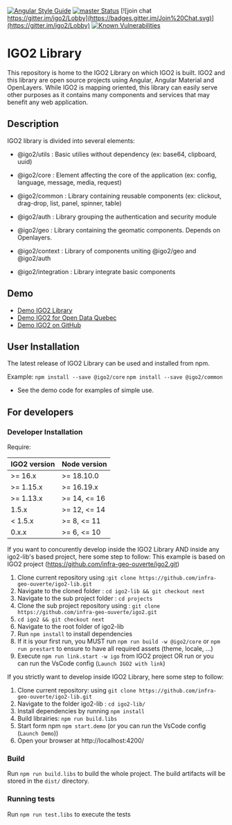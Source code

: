 [![Angular Style Guide](https://mgechev.github.io/angular2-style-guide/images/badge.svg)](https://angular.io/styleguide)
[![master Status](https://github.com/infra-geo-ouverte/igo2-lib/workflows/complete/badge.svg)](https://github.com/infra-geo-ouverte/igo2-lib/actions?query=workflow/complete)
[![join chat https://gitter.im/igo2/Lobby](https://badges.gitter.im/Join%20Chat.svg)](https://gitter.im/igo2/Lobby)
[![Known Vulnerabilities](https://snyk.io/test/github/infra-geo-ouverte/igo2-lib/badge.svg)](https://snyk.io/test/github/infra-geo-ouverte/igo2-lib)

# IGO2 Library

This repository is home to the IGO2 Library on which IGO2 is built. IGO2 and this library are open source projects using Angular, Angular Material and OpenLayers. While IGO2 is mapping oriented, this library can easily serve other purposes as it contains many components and services that may benefit any web application.

## Description

IGO2 library is divided into several elements:

- @igo2/utils : Basic utilies without dependency (ex: base64, clipboard, uuid)

- @igo2/core : Element affecting the core of the application (ex: config, language, message, media, request)

- @igo2/common : Library containing reusable components (ex: clickout, drag-drop, list, panel, spinner, table)

- @igo2/auth : Library grouping the authentication and security module

- @igo2/geo : Library containing the geomatic components. Depends on Openlayers.

- @igo2/context : Library of components uniting @igo2/geo and @igo2/auth

- @igo2/integration : Library integrate basic components

## Demo

- [Demo IGO2 Library](https://infra-geo-ouverte.github.io/igo2-lib/)
- [Demo IGO2 for Open Data Quebec](https://geoegl.msp.gouv.qc.ca/igo2/apercu-qc/)
- [Demo IGO2 on GitHub](https://github.com/infra-geo-ouverte/igo2#table-of-content-english)

## User Installation

The latest release of IGO2 Library can be used and installed from npm.

Example:
`npm install --save @igo2/core`
`npm install --save @igo2/common`

- See the demo code for examples of simple use.

## For developers

### Developer Installation

Require:

| IGO2 version | Node version |
| ------------ | ------------ |
| >= 16.x      | >= 18.10.0   |
| >= 1.15.x    | >= 16.19.x   |
| >= 1.13.x    | >= 14, <= 16 |
|  1.5.x       | >= 12, <= 14 |
| < 1.5.x      | >= 8, <= 11  |
| 0.x.x        | >= 6, <= 10  |

If you want to concurently develop inside the IGO2 Library AND inside any igo2-lib's based project, here some step to follow:
This example is based on IGO2 project (https://github.com/infra-geo-ouverte/igo2.git)

1.  Clone current repository using :`git clone https://github.com/infra-geo-ouverte/igo2-lib.git`
2.  Navigate to the cloned folder : `cd igo2-lib && git checkout next`
3.  Navigate to the sub project folder : `cd projects`
4.  Clone the sub project repository using : `git clone https://github.com/infra-geo-ouverte/igo2.git`
5. `cd igo2 && git checkout next`
6.  Navigate to the root folder of igo2-lib
7.  Run `npm install` to install dependencies
8.  If it is your first run, you MUST run `npm run build -w @igo2/core` or `npm run prestart` to ensure to have all required assets (theme, locale, ...)
9. Execute `npm run link.start -w igo` from IGO2 project OR run or you can run the VsCode config (`Launch IGO2 with link`)


If you strictly want to develop inside IGO2 Library, here some step to follow:

1.  Clone current repository: using `git clone https://github.com/infra-geo-ouverte/igo2-lib.git`
2.  Navigate to the folder igo2-lib : `cd igo2-lib/`
3.  Install dependencies by running `npm install`
3.  Build librairies: `npm run build.libs`
4.  Start form npm `npm start.demo` (or you can run the VsCode config (`Launch Demo`))
5.  Open your browser at http://localhost:4200/

### Build

Run `npm run build.libs` to build the whole project. The build artifacts will be stored in the `dist/` directory.

### Running tests

Run `npm run test.libs` to execute the tests
